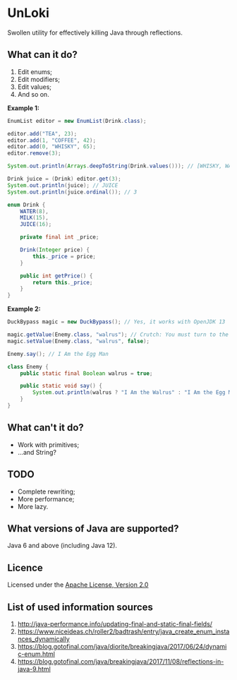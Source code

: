 # UnLoki
Swollen utility for effectively killing Java through reflections.

## What can it do?
1. Edit enums;
2. Edit modifiers;
3. Edit values;
4. And so on.

**Example 1:**
```java
EnumList editor = new EnumList(Drink.class);

editor.add("TEA", 23);
editor.add(1, "COFFEE", 42);
editor.add(0, "WHISKY", 65);
editor.remove(3);

System.out.println(Arrays.deepToString(Drink.values())); // [WHISKY, WATER, COFFEE, JUICE, TEA]

Drink juice = (Drink) editor.get(3);
System.out.println(juice); // JUICE
System.out.println(juice.ordinal()); // 3
```

```java
enum Drink {
    WATER(8),
    MILK(15),
    JUICE(16);

    private final int _price;

    Drink(Integer price) {
        this._price = price;
    }

    public int getPrice() {
        return this._price;
    }
}
```

**Example 2:**
```java
DuckBypass magic = new DuckBypass(); // Yes, it works with OpenJDK 13

magic.getValue(Enemy.class, "walrus"); // Crutch: You must turn to the field before working with it
magic.setValue(Enemy.class, "walrus", false);

Enemy.say(); // I Am the Egg Man
```

```java
class Enemy {
    public static final Boolean walrus = true;

    public static void say() {
        System.out.println(walrus ? "I Am the Walrus" : "I Am the Egg Man");
    }
}
```

## What can't it do?
- Work with primitives;
- ...and String?

## TODO
- Complete rewriting;
- More performance;
- More lazy.

## What versions of Java are supported?
Java 6 and above (including Java 12).

## Licence
Licensed under the [Apache License, Version 2.0](https://www.apache.org/licenses/LICENSE-2.0)

## List of used information sources
1. http://java-performance.info/updating-final-and-static-final-fields/
2. https://www.niceideas.ch/roller2/badtrash/entry/java_create_enum_instances_dynamically
3. https://blog.gotofinal.com/java/diorite/breakingjava/2017/06/24/dynamic-enum.html
4. https://blog.gotofinal.com/java/breakingjava/2017/11/08/reflections-in-java-9.html
